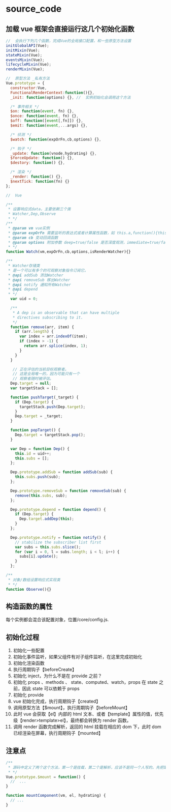 # source_code

## 加载 vue 框架会直接运行这几个初始化函数

```javascript
//  会执行下列几个函数，完成Vue的全局接口配置，和一些原型方法设置
initGlobalAPI(Vue);
initMixin(Vue);
stateMixin(Vue);
eventsMixin(Vue);
lifecycleMixin(Vue);
renderMixin(Vue);

//  原型方法 _私有方法
Vue.prototype = {
  constructor:Vue,
  FunctionalRenderContext:function(){},
  _init: function(options) {}, //  实例初始化会调用这个方法

  /* 事件相关 */
  $on: function(event, fn) {},
  $once: function(event, fn) {},
  $off: function([event[,fn]]) {},
  $emit: function(event,...args) {},

  /* 侦测 */
  $watch: function(expOrFn,cb,options) {},

  /* 钩子 */
  _update: function(vnode,hydrating) {},
  $forceUpdate: function() {},
  $destory: function() {},

  /* 渲染 */
  _render: function() {},
  $nextTick: function(fn) {}
};

//  Vue

/**
 * 设置响应式data，主要依赖三个类
 * Watcher,Dep,Observe
 * */
/**
 * @param vm vue实例
 * @param expOrFn 需要监听的表达式或者计算属性函数，如 this.a,function(){this.a+1}
 * @param cb 变动回调函数
 * @param options 附加参数 deep=true/false 是否深度观测，immediate=true/false,是否马上观测
 * */
function Watch(vm,expOrFn,cb,options,isRenderWatcher){}

/**
 * Watcher存储类
 * 是一个可以有多个的可观察对象指令订阅它。
 * @api addSub 添加Watcher
 * @api removeSub 移出Watcher
 * @api notify 通知所有Watcher
 * @api depend
 * */
  var uid = 0;

  /**
   * A dep is an observable that can have multiple
   * directives subscribing to it.
   */
  function remove(arr, item) {
    if (arr.length) {
      var index = arr.indexOf(item);
      if (index > -1) {
        return arr.splice(index, 1);
      }
    }
  }

   // 正在评估的当前目标观察者。
   // 这是全局唯一的，因为可能只有一个
   // 观察者随时被评估。
  Dep.target = null;
  var targetStack = [];

  function pushTarget(_target) {
    if (Dep.target) {
      targetStack.push(Dep.target);
    }
    Dep.target = _target;
  }

  function popTarget() {
    Dep.target = targetStack.pop();
  }

  var Dep = function Dep() {
    this.id = uid++;
    this.subs = [];
  };

  Dep.prototype.addSub = function addSub(sub) {
    this.subs.push(sub);
  };

  Dep.prototype.removeSub = function removeSub(sub) {
    remove(this.subs, sub);
  };

  Dep.prototype.depend = function depend() {
    if (Dep.target) {
      Dep.target.addDep(this);
    }
  };

  Dep.prototype.notify = function notify() {
    // stabilize the subscriber list first
    var subs = this.subs.slice();
    for (var i = 0, l = subs.length; i < l; i++) {
      subs[i].update();
    }
  };

/**
 * 对象/数组设置响应式实现类
 * */
function Observe(){}
```

## 构造函数的属性

每个实例都会混合该配置对象，位置/core/config.js.

## 初始化过程

1. 初始化一些配置
2. 初始化事件监听，如果父组件有对子组件监听，在这里完成初始化
3. 初始化渲染函数
4. 执行周期钩子【beforeCreate】
5. 初始化 inject，为什么不是在 provide 之前？
6. 初始化 props 、methods 、 state、computed、watch，props 在 state 之前，因此 state 可以依赖于 props
7. 初始化 provide
8. vue 初始化完成，执行周期钩子【created】
9. 调用原型方法【\$mount】，执行周期钩子【beforeMount】
10. 此时 vue 会获取【el】内部的 html 文本、或者【template】属性的值，优先级【render>template>el】，最终都会转换为 render 函数。
11. 调用 render 函数完成解析，返回的 html 挂载在相应的 dom 下，此时 dom 已经渲染在屏幕，执行周期钩子【mounted】

## 注意点

```javascript
/**
 * 源码中定义了两个这个方法，第一个是挂载，第二个是解析，应该不是同一个人写的。先把第一个$mout赋值给一个变量，再重新定义解析方法。实际的挂载方法是 mountComponent
 * */
Vue.prototype.$mount = function() {
  //  ...
}

function mountComponent(vm, el, hydrating) {
  // ...
}
```
